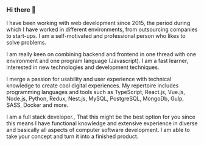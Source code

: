 ### Hi there 👋

I have been working with web development since 2015, the period during which I have worked in different environments, from outsourcing companies to start-ups. I am a self-motivated and professional person who likes to solve problems.

I am really keen on combining backend and frontend in one thread with one environment and one program language (Javascript). I am a fast learner, interested in new technologies and development techniques.

I merge a passion for usability and user experience with technical knowledge to create cool digital experiences. My repertoire includes programming languages and tools such as TypeScript, React.js, Vue.js, Node.js, Python, Redux,  Nest.js, MySQL, PostgreSQL, MongoDb, Gulp, SASS, Docker and more.

I am a full stack developer., That this might be the best option for you since this means I have functional knowledge and extensive experience in diverse and basically all aspects of computer software development. I am able to take your concept and turn it into a finished product.


<!--
**Krabaton/Krabaton** is a ✨ _special_ ✨ repository because its `README.md` (this file) appears on your GitHub profile.

Here are some ideas to get you started:

- 🔭 I’m currently working on ...
- 🌱 I’m currently learning ...
- 👯 I’m looking to collaborate on ...
- 🤔 I’m looking for help with ...
- 💬 Ask me about ...
- 📫 How to reach me: ...
- 😄 Pronouns: ...
- ⚡ Fun fact: ...
-->
